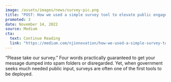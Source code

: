 ```yaml
---
image: /assets/images/news/survey-pic.png
title: "POST: How we used a simple survey tool to elevate public engagement"
promoted: 3
date: November 14, 2022
source: Medium
cta:
  text: Continue Reading
  link: "https://medium.com/njinnovation/how-we-used-a-simple-survey-tool-to-elevate-public-engagement-82684a8cc27b"
---
```


“Please take our survey.” Four words practically guaranteed to get your message dumped into spam folders or disregarded. Yet, when government seeks much needed public input, surveys are often one of the first tools to be deployed.
